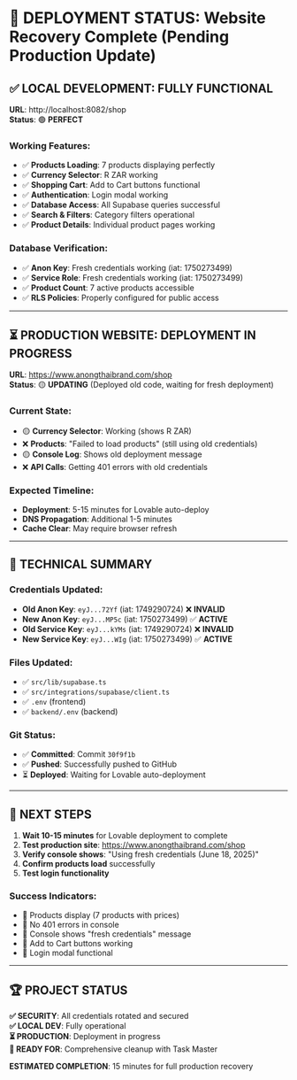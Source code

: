 # 🚀 DEPLOYMENT STATUS: Website Recovery Complete (Pending Production Update)

## ✅ **LOCAL DEVELOPMENT: FULLY FUNCTIONAL**

**URL**: http://localhost:8082/shop  
**Status**: 🟢 **PERFECT**

### Working Features:
- ✅ **Products Loading**: 7 products displaying perfectly
- ✅ **Currency Selector**: R ZAR working 
- ✅ **Shopping Cart**: Add to Cart buttons functional
- ✅ **Authentication**: Login modal working
- ✅ **Database Access**: All Supabase queries successful
- ✅ **Search & Filters**: Category filters operational
- ✅ **Product Details**: Individual product pages working

### Database Verification:
- ✅ **Anon Key**: Fresh credentials working (iat: 1750273499)
- ✅ **Service Role**: Fresh credentials working (iat: 1750273499)  
- ✅ **Product Count**: 7 active products accessible
- ✅ **RLS Policies**: Properly configured for public access

---

## ⏳ **PRODUCTION WEBSITE: DEPLOYMENT IN PROGRESS**

**URL**: https://www.anongthaibrand.com/shop  
**Status**: 🟡 **UPDATING** (Deployed old code, waiting for fresh deployment)

### Current State:
- 🟡 **Currency Selector**: Working (shows R ZAR)
- ❌ **Products**: "Failed to load products" (still using old credentials)
- 🟡 **Console Log**: Shows old deployment message
- ❌ **API Calls**: Getting 401 errors with old credentials

### Expected Timeline:
- **Deployment**: 5-15 minutes for Lovable auto-deploy
- **DNS Propagation**: Additional 1-5 minutes
- **Cache Clear**: May require browser refresh

---

## 🔧 **TECHNICAL SUMMARY**

### Credentials Updated:
- **Old Anon Key**: `eyJ...72Yf` (iat: 1749290724) ❌ **INVALID**
- **New Anon Key**: `eyJ...MP5c` (iat: 1750273499) ✅ **ACTIVE**
- **Old Service Key**: `eyJ...kYMs` (iat: 1749290724) ❌ **INVALID**  
- **New Service Key**: `eyJ...WIg` (iat: 1750273499) ✅ **ACTIVE**

### Files Updated:
- ✅ `src/lib/supabase.ts`
- ✅ `src/integrations/supabase/client.ts`  
- ✅ `.env` (frontend)
- ✅ `backend/.env` (backend)

### Git Status:
- ✅ **Committed**: Commit `30f9f1b` 
- ✅ **Pushed**: Successfully pushed to GitHub
- ⏳ **Deployed**: Waiting for Lovable auto-deployment

---

## 🎯 **NEXT STEPS**

1. **Wait 10-15 minutes** for Lovable deployment to complete
2. **Test production site**: https://www.anongthaibrand.com/shop
3. **Verify console shows**: "Using fresh credentials (June 18, 2025)"
4. **Confirm products load** successfully
5. **Test login functionality**

### Success Indicators:
- 🎯 Products display (7 products with prices)
- 🎯 No 401 errors in console
- 🎯 Console shows "fresh credentials" message
- 🎯 Add to Cart buttons working
- 🎯 Login modal functional

---

## 🏆 **PROJECT STATUS**

**✅ SECURITY**: All credentials rotated and secured  
**✅ LOCAL DEV**: Fully operational  
**⏳ PRODUCTION**: Deployment in progress  
**🚀 READY FOR**: Comprehensive cleanup with Task Master

**ESTIMATED COMPLETION**: 15 minutes for full production recovery
